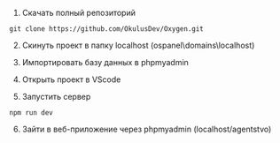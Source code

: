1. Скачать полный репозиторий

```git clone https://github.com/OkulusDev/Oxygen.git```

2. Скинуть проект в папку localhost (ospanel\domains\localhost)

3. Импортировать базу данных в phpmyadmin

4. Открыть проект в VScode


5. Запустить сервер

```npm run dev```

6. Зайти в веб-приложение через phpmyadmin (localhost/agentstvo)